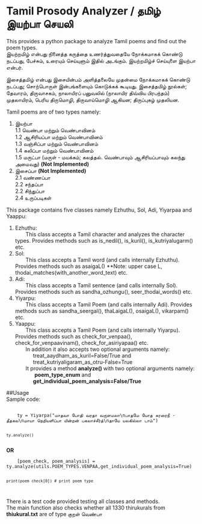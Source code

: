 # Tamil Prosody Analyzer / தமிழ் இயற்பா செயலி
This provides a python package to analyze Tamil poems and find out the poem types.  
இயற்றமிழ் என்பது நினைத்த கருத்தை உணர்த்துவதையே நோக்கமாகக் கொண்டு நடப்பது, பேச்சும், உரையும் செய்யுளும் இதில் அடங்கும். இயற்றமிழ்ச் செய்யுளை இயற்பா என்பர்.

இசைத்தமிழ் என்பது இசையின்பம் அளித்தலையே முதன்மை நோக்கமாகக் கொண்டு நடப்பது; சொற்பொருள் இன்பங்களையும் கொடுக்கக் கூடியது. இசைத்தமிழ் நூல்கள்; தேவாரம், திருவாசகம், நாலாயிரப் பனுவலில் (நாலாயிர திவ்விய பிரபந்தம்) முதலாயிரம், பெரிய திருமொழி, திருவாய்மொழி ஆகியன; திருப்புகழ் முதலியன.

Tamil poems are of two types namely:

1. இயற்பா  
1.1 வெண்பா மற்றும் வெண்பாவினம்  
1.2 ஆசிரியப்பா மற்றும் வெண்பாவினம்  
1.3 வஞ்சிப்பா மற்றும் வெண்பாவினம்  
1.4 கலிப்பா மற்றும் வெண்பாவினம்  
1.5 மருட்பா (மருள் - மயக்கம்; கலத்தல். வெண்பாவும் ஆசிரியப்பாவும் கலந்து அமைவது) <b>(Not Implemented)</b>  
2. இசைப்பா <b>(Not Implemented)</b>  
2.1 வண்ணப்பா  
2.2 சந்தப்பா  
2.2 சிந்துப்பா  
2.4 உருப்படிகள்  

This package contains five classes namely Ezhuthu, Sol, Adi, Yiyarpaa and Yaappu:
1. Ezhuthu:  
&nbsp;&nbsp;&nbsp;&nbsp;&nbsp;&nbsp; This class accepts a Tamil character and analyzes the character types. Provides methods such as is\_nedil(), is\_kuril(), is\_kutriyalugarm() etc.  
2. Sol:  
&nbsp;&nbsp;&nbsp;&nbsp;&nbsp;&nbsp; This class accepts a Tamil word (and calls internally Ezhuthu). Provides methods such as asaigaL() **Note: upper case L, thodai\_matches(with\_another\_word\_text) etc.  
3. Adi:  
&nbsp;&nbsp;&nbsp;&nbsp;&nbsp;&nbsp; This class accepts a Tamil sentence (and calls internally Sol). Provides methods such as sandha\_ozhungu(), seer\_thodai\_words() etc.  
4. Yiyarpu:  
&nbsp;&nbsp;&nbsp;&nbsp;&nbsp;&nbsp; This class accepts a Tamil Poem (and calls internally Adi). Provides methods such as sandha\_seergal(), thaLaigaL(), osaigaL(), vikarpam() etc.  
5. Yaappu:  
&nbsp;&nbsp;&nbsp;&nbsp;&nbsp;&nbsp; This class accepts a Tamil Poem (and calls internally Yiyarpu). Provides methods such as check\_for\_venpaa(), check\_for\_venpaavinam(), check\_for\_asiriyapaa() etc.  
&nbsp;&nbsp;&nbsp;&nbsp;&nbsp;&nbsp; In addition it also accepts two optional arguments namely:  
&nbsp;&nbsp;&nbsp;&nbsp;&nbsp;&nbsp;&nbsp;&nbsp;&nbsp;&nbsp;&nbsp;&nbsp;treat\_aaydham\_as\_kuril=False/True and   
&nbsp;&nbsp;&nbsp;&nbsp;&nbsp;&nbsp;&nbsp;&nbsp;&nbsp;&nbsp;&nbsp;&nbsp;treat\_kutriyaligaram\_as\_otru-False=True    
&nbsp;&nbsp;&nbsp;&nbsp;&nbsp;&nbsp; It provides a method <b> analyze() </b> with two optional arguments namely:   
&nbsp;&nbsp;&nbsp;&nbsp;&nbsp;&nbsp;&nbsp;&nbsp;&nbsp;&nbsp;&nbsp;&nbsp; <b>poem\_type\_enum</b> and   
&nbsp;&nbsp;&nbsp;&nbsp;&nbsp;&nbsp;&nbsp;&nbsp;&nbsp;&nbsp;&nbsp;&nbsp;<b>get\_individual\_poem\_analysis=False/True</b>    

##Usage  
Sample code:  

<code>
    ty = Yiyarpa("மாதவா போதி வரதா வருளமலா\nபாதமே யோத சுரரைநீ - தீதகல\nமாயா நெறியளிப்பா யின்றன் பகலாச்சீர்த்\nதாயே யலகில்லா டாம்")  
	
	ty.analyze()  
</code>
	<b> OR </b>  <br>
<code>  	
	[poem_check, poem_analysis] =  ty.analyze(utils.POEM_TYPES.VENPAA,get_individual_poem_analysis=True)
	
	print(poem_check[0]) # print poem type   
	
</code>

There is a test code provided testing all classes and methods.  
The main function also checks whether all 1330 thirukurals  from <b>thiukural.txt</b> are of type குறள் வெண்பா  






